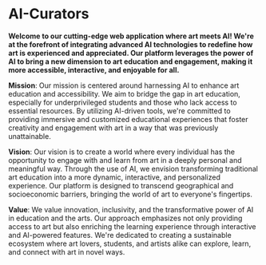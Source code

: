 # AI-Curators
**Welcome to our cutting-edge web application where art meets AI! We're at the forefront of integrating advanced AI technologies to redefine how art is experienced and appreciated. Our platform leverages the power of AI to bring a new dimension to art education and engagement, making it more accessible, interactive, and enjoyable for all.**

**Mission**: Our mission is centered around harnessing AI to enhance art education and accessibility. We aim to bridge the gap in art education, 
especially for underprivileged students and those who lack access to essential resources. By utilizing AI-driven tools, we're committed 
to providing immersive and customized educational experiences that foster creativity and engagement with art in a way that was previously unattainable.

**Vision**: Our vision is to create a world where every individual has the opportunity to engage with and learn from art in a deeply personal and meaningful way. 
Through the use of AI, we envision transforming traditional art education into a more dynamic, interactive, and personalized experience. 
Our platform is designed to transcend geographical and socioeconomic barriers, bringing the world of art to everyone's fingertips.

**Value**: We value innovation, inclusivity, and the transformative power of AI in education and the arts. Our approach emphasizes not only providing access to art 
but also enriching the learning experience through interactive and AI-powered features. We're dedicated to creating a sustainable ecosystem where art lovers, 
students, and artists alike can explore, learn, and connect with art in novel ways.